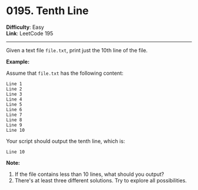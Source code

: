 # 0195. Tenth Line

**Difficulty**: Easy  
**Link**: LeetCode 195

---

Given a text file `file.txt`, print just the 10th line of the file.

**Example:**

Assume that `file.txt` has the following content:

    Line 1
    Line 2
    Line 3
    Line 4
    Line 5
    Line 6
    Line 7
    Line 8
    Line 9
    Line 10

Your script should output the tenth line, which is:

    Line 10

**Note:**

1. If the file contains less than 10 lines, what should you output?
2. There's at least three different solutions. Try to explore all possibilities.

